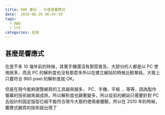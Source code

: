 ```yaml
---
title: RWD 筆記 - 什麼是響應式
date:  2019-08-26 06:45:39
tags: 
  - RWD
  - CSS
categories: 前端
---
```


## 甚麼是響應式
在差不多 10 幾年前的時候，其實手機還沒有那麼普及，大部分的人都是以 PC 使用居多，而且 PC 的解析度也沒有那麼多所以在建立網站的時候比較單純，大致上只要符合 960 pixel 的解析度就 OK。

但是在現今能夠瀏覽網頁的工具越來越多， PC、手機、平板 ... 等等，因為製作螢幕的技術越來越成熟，所以解析度也跟著變多，所以從前的網站只需要針對 PC 去設計的固定版型已經不能符合現今大眾的使用者體驗，所以在 2010 年的時候，響應式網頁的技術就出現了